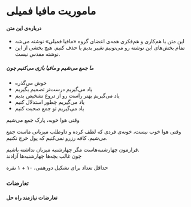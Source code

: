 # ماموریت مافیا فمیلی

#### درباره‌ی این متن
- این متن با هم‌کاری و هم‌فکری همه‌ی اعضای گروه «مافیا فمیلی» نوشته می‌شه
- تمام بخش‌های این نوشته رو می‌تونیم تغییر بدیم یا حذف کنیم. 
هیچ بخشی از این نوشته مقدس نیست.

##### ما جمع می‌شیم و مافیا بازی می‌کنیم چون

- خوش می‌گذره
- یاد می‌گیریم درست‌تر تصمیم بگیریم
- یاد می‌گیریم بهتر راست رو از دروغ تشخیص بدیم
- یاد می‌گیریم چطور استدلال کنیم
- یاد می‌گیریم تو جمع صحبت کنیم


وقتی هوا خوبه، پارک جمع می‌شیم    

وقتی هوا خوب نیست، خونه‌ی فردی که لطف کرده و داوطلب میزبانی ماست
 جمع می‌شیم. کافه رزرو نمی‌کنیم که پول خرج نکنیم.

قرارمون چهارشنبه‌هاست مگر چهارشنبه میزبان نداشته باشیم.     
چون غالب بچه‌ها چهارشنبه‌ها آزادند      

حداقل تعداد برای تشکیل دورهمی، ۱۰ + ۱ نفره

### تعارضات
#### تعارضات نیازمند راه حل
